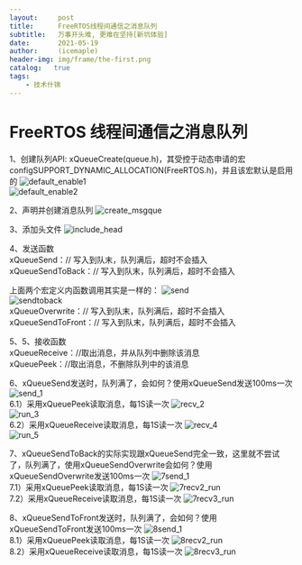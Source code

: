 ```yaml
---
layout:     post
title:      FreeRTOS线程间通信之消息队列
subtitle:   万事开头难, 更难在坚持[新坑体验]
date:       2021-05-19
author:     (icemaple)
header-img: img/frame/the-first.png
catalog:   true
tags:
    - 技术什锦
---
```

# FreeRTOS 线程间通信之消息队列

1、创建队列API: xQueueCreate(queue.h)，其受控于动态申请的宏configSUPPORT_DYNAMIC_ALLOCATION(FreeRTOS.h)，并且该宏默认是启用的
![default_enable1](/img/frame/freertos/chapter4-thread-communication/messageque/FRTOS-4-messageque-1-macro-enable-default-1.png)  
![default_enable2](/img/frame/freertos/chapter4-thread-communication/messageque/FRTOS-4-messageque-1-macro-enable-default-2.png)  

2、声明并创建消息队列
![create_msgque](/img/frame/freertos/chapter4-thread-communication/messageque/FRTOS-4-messageque-2-define-create-messageque.png)  

3、添加头文件
![include_head](/img/frame/freertos/chapter4-thread-communication/messageque/FRTOS-4-messageque-3-include-head.png)  

4、发送函数  
xQueueSend：// 写入到队末，队列满后，超时不会插入  
xQueueSendToBack：// 写入到队末，队列满后，超时不会插入  

上面两个宏定义内函数调用其实是一样的：
![send](/img/frame/freertos/chapter4-thread-communication/messageque/FRTOS-4-messageque-4-send-1.png)  
![sendtoback](/img/frame/freertos/chapter4-thread-communication/messageque/FRTOS-4-messageque-4-sendtoback-2.png)  
xQueueOverwrite：// 写入到队末，队列满后，超时不会插入  
xQueueSendToFront：// 写入到队末，队列满后，超时不会插入  


5、5、接收函数  
xQueueReceive：//取出消息，并从队列中删除该消息  
xQueuePeek：//取出消息，不删除队列中的该消息  

6、xQueueSend发送时，队列满了，会如何？使用xQueueSend发送100ms一次
![send_1](/img/frame/freertos/chapter4-thread-communication/messageque/FRTOS-4-messageque-6-send-1.png)  
6.1）采用xQueuePeek读取消息，每1S读一次
![recv_2](/img/frame/freertos/chapter4-thread-communication/messageque/FRTOS-4-messageque-6-recv-2.png)  
![run_3](/img/frame/freertos/chapter4-thread-communication/messageque/FRTOS-4-messageque-6-run-3.png)  
6.2）采用xQueueReceive读取消息，每1S读一次
![recv_4](/img/frame/freertos/chapter4-thread-communication/messageque/FRTOS-4-messageque-6-recv-4.png)  
![run_5](/img/frame/freertos/chapter4-thread-communication/messageque/FRTOS-4-messageque-6-run-5.png)  

7、xQueueSendToBack的实际实现跟xQueueSend完全一致，这里就不尝试了，队列满了，使用xQueueSendOverwrite会如何？使用xQueueSendOverwrite发送100ms一次
![7send_1](/img/frame/freertos/chapter4-thread-communication/messageque/FRTOS-4-messageque-7-send-1.png)  
7.1）采用xQueuePeek读取消息，每1S读一次
![7recv2_run](/img/frame/freertos/chapter4-thread-communication/messageque/FRTOS-4-messageque-7-recv-2-run.png)  
7.2）采用xQueueReceive读取消息，每1S读一次
![7recv3_run](/img/frame/freertos/chapter4-thread-communication/messageque/FRTOS-4-messageque-7-recv-3-run.png)   

8、xQueueSendToFront发送时，队列满了，会如何？使用xQueueSendToFront发送100ms一次
![8send_1](/img/frame/freertos/chapter4-thread-communication/messageque/FRTOS-4-messageque-8-send-1.png)  
8.1）采用xQueuePeek读取消息，每1S读一次
![8recv2_run](/img/frame/freertos/chapter4-thread-communication/messageque/FRTOS-4-messageque-8-recv-2-run.png)  
8.2）采用xQueueReceive读取消息，每1S读一次
![8recv3_run](/img/frame/freertos/chapter4-thread-communication/messageque/FRTOS-4-messageque-8-recv-3-run.png)  

